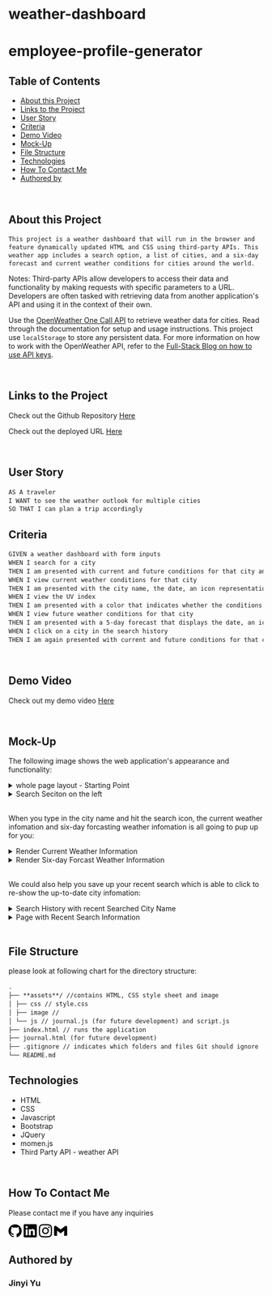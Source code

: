 # weather-dashboard

# employee-profile-generator

## Table of Contents

- [About this Project](#about-this-project)
- [Links to the Project](#Links-to-the-Project)
- [User Story](#User-Story)
- [Criteria](#Criteria)
- [Demo Video](#Demo-Video)
- [Mock-Up](#Mock-Up)
- [File Structure](#File-Structure)
- [Technologies](#Technologies)
- [How To Contact Me](#How-To-Contact-Me)
- [Authored by](#Authored-by)

<br>

## About this Project

```
This project is a weather dashboard that will run in the browser and feature dynamically updated HTML and CSS using third-party APIs. This weather app includes a search option, a list of cities, and a six-day forecast and current weather conditions for cities around the world.
```

Notes:
Third-party APIs allow developers to access their data and functionality by making requests with specific parameters to a URL. Developers are often tasked with retrieving data from another application's API and using it in the context of their own.

Use the [OpenWeather One Call API](https://openweathermap.org/api/one-call-api) to retrieve weather data for cities. Read through the documentation for setup and usage instructions. This project use `localStorage` to store any persistent data. For more information on how to work with the OpenWeather API, refer to the [Full-Stack Blog on how to use API keys](https://coding-boot-camp.github.io/full-stack/apis/how-to-use-api-keys).

<br>

## Links to the Project

Check out the Github Repository [Here](https://github.com/jinyiyu/weather-dashboard/)

Check out the deployed URL [Here](https://jinyiyu.github.io/weather-dashboard/)

<br>

## User Story

```md
AS A traveler
I WANT to see the weather outlook for multiple cities
SO THAT I can plan a trip accordingly
```

## Criteria

```md
GIVEN a weather dashboard with form inputs
WHEN I search for a city
THEN I am presented with current and future conditions for that city and that city is added to the search history
WHEN I view current weather conditions for that city
THEN I am presented with the city name, the date, an icon representation of weather conditions, the temperature, the humidity, the wind speed, and the UV index
WHEN I view the UV index
THEN I am presented with a color that indicates whether the conditions are favorable, moderate, or severe
WHEN I view future weather conditions for that city
THEN I am presented with a 5-day forecast that displays the date, an icon representation of weather conditions, the temperature, the wind speed, and the humidity
WHEN I click on a city in the search history
THEN I am again presented with current and future conditions for that city
```

<br />

## Demo Video

Check out my demo video [Here](https://drive.google.com/file/d/1zMqTcbWGFNL9hOBQpEtECbL1xd3rBMLN/view)

<br />

## Mock-Up

The following image shows the web application's appearance and functionality:

<details>
<summary> whole page layout - Starting Point</summary>

![display](./asset/image/layout.png)

</details>

<details>
<summary> Search Seciton on the left</summary>

![display](./asset/image/search.png)

</details>

<br />

When you type in the city name and hit the search icon, the current weather infomation and six-day forcasting weather infomation is all going to pup up for you:

<details>
<summary> Render Current Weather Information</summary>

![display](./asset/image/currentInfo.png)

</details>

<details>
<summary> Render Six-day Forcast Weather Information</summary>

![display](./asset/image/forcastInfo.png)

</details>

<br />

We could also help you save up your recent search which is able to click to re-show the up-to-date city infomation:

<details>
<summary> Search History with recent Searched City Name</summary>

![display](./asset/image/renderRencentSearch.png)

</details>
<details>
<summary> Page with Recent Search Information </summary>

![display](./asset/image/layoutWithInfo.png)

</details>

<br />

## File Structure

please look at following chart for the directory structure:

```md
.
├── **assets**/ //contains HTML, CSS style sheet and image
│ ├── css // style.css
│ ├── image //
│ └── js // journal.js (for future development) and script.js
├── index.html // runs the application
├── journal.html (for future development)
├── .gitignore // indicates which folders and files Git should ignore
└── README.md
```

## Technologies

- HTML
- CSS
- Javascript
- Bootstrap
- JQuery
- momen.js
- Third Party API - weather API

<br>

## How To Contact Me

Please contact me if you have any inquiries

[<img height="26" width="26" src="https://raw.githubusercontent.com/jinyiyu/jinyiyu/main/icon/github.svg" />](https://github.com/jinyiyu)
[<img height="26" width="26" src="https://raw.githubusercontent.com/jinyiyu/jinyiyu/main/icon/linkedIn.svg" />](https://www.linkedin.com/in/jinyiyu/)
[<img height="26" width="26" src="https://raw.githubusercontent.com/jinyiyu/jinyiyu/main/icon/instagram.svg" />](https://www.instagram.com/jinyiyu517/)
[<img height="26" width="26" src="https://raw.githubusercontent.com/jinyiyu/jinyiyu/main/icon/gmail.svg" />](mailto:yujinyiicxk@gmail.com)

## Authored by

### **Jinyi Yu**

